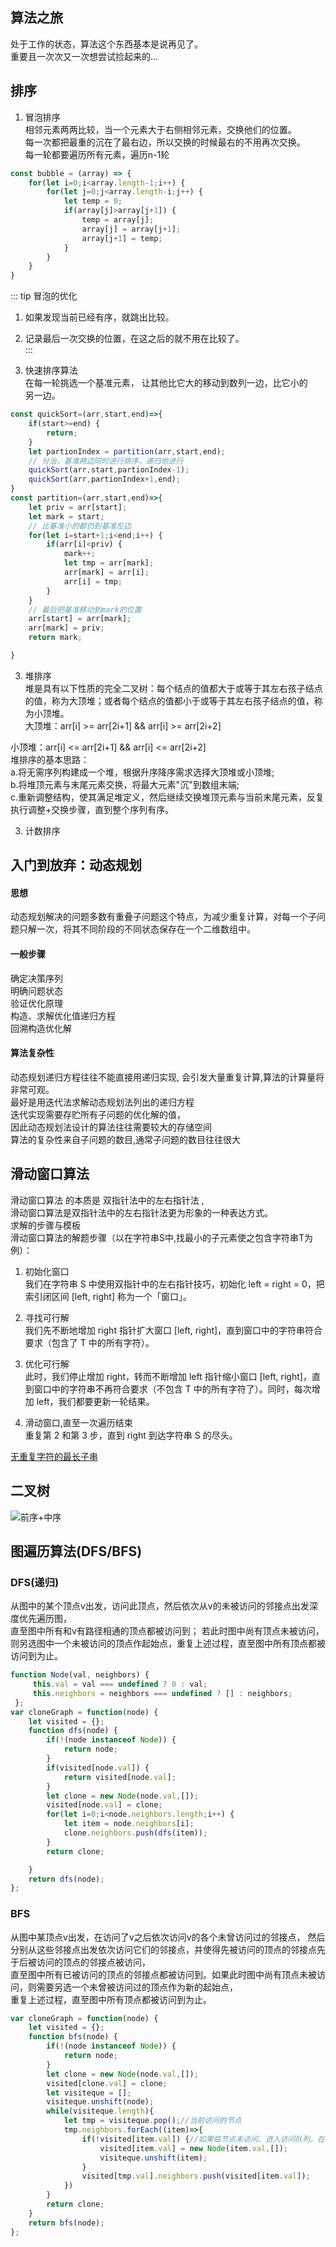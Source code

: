 ## 算法之旅 
处于工作的状态，算法这个东西基本是说再见了。    
重要且一次次又一次想尝试捡起来的...     

## 排序        
1. 冒泡排序     
相邻元素两两比较，当一个元素大于右侧相邻元素，交换他们的位置。  
每一次都把最重的沉在了最右边，所以交换的时候最右的不用再次交换。    
每一轮都要遍历所有元素，遍历n-1轮
```js
const bubble = (array) => {
    for(let i=0;i<array.length-1;i++) {
        for(let j=0;j<array.length-i;j++) {
            let temp = 0;
            if(array[j]>array[j+1]) {
                temp = array[j];
                array[j] = array[j+1];
                array[j+1] = temp;
            }
        }
    }
}
```
::: tip
冒泡的优化         
1. 如果发现当前已经有序，就跳出比较。   
2. 记录最后一次交换的位置，在这之后的就不用在比较了。       
::: 

2. 快速排序算法  
在每一轮挑选一个基准元素， 让其他比它大的移动到数列一边，比它小的   
另一边。   
     
```js
const quickSort=(arr,start,end)=>{
    if(start>=end) {
        return;
    }
    let partionIndex = partition(arr,start,end);
    // 分治，基准两边同时进行排序，递归地进行
    quickSort(arr,start,partionIndex-1);
    quickSort(arr,partionIndex+1,end);
}
const partition=(arr,start,end)=>{
    let priv = arr[start];
    let mark = start;
    // 比基准小的都仍到基准左边
    for(let i=start+1;i<end;i++) {
        if(arr[i]<priv) {
            mark++;
            let tmp = arr[mark];
            arr[mark] = arr[i];
            arr[i] = tmp;
        }
    }
    // 最后把基准移动到mark的位置
    arr[start] = arr[mark];
    arr[mark] = priv;
    return mark;

}
```
3. 堆排序   
堆是具有以下性质的完全二叉树：每个结点的值都大于或等于其左右孩子结点的值，称为大顶堆；或者每个结点的值都小于或等于其左右孩子结点的值，称为小顶堆。      
大顶堆：arr[i] >= arr[2i+1] && arr[i] >= arr[2i+2]  

小顶堆：arr[i] <= arr[2i+1] && arr[i] <= arr[2i+2]          
堆排序的基本思路：      
a.将无需序列构建成一个堆，根据升序降序需求选择大顶堆或小顶堆;       
b.将堆顶元素与末尾元素交换，将最大元素"沉"到数组末端;       
c.重新调整结构，使其满足堆定义，然后继续交换堆顶元素与当前末尾元素，反复执行调整+交换步骤，直到整个序列有序。   

3. 计数排序    

## 入门到放弃：动态规划        
#### 思想      
动态规划解决的问题多数有重叠子问题这个特点，为减少重复计算，对每一个子问题只解一次，将其不同阶段的不同状态保存在一个二维数组中。      
#### 一般步骤             
确定决策序列                     
明确问题状态                 
验证优化原理              
构造、求解优化值递归方程            
回溯构造优化解          
#### 算法复杂性               
动态规划递归方程往往不能直接用递归实现, 会引发大量重复计算,算法的计算量将非常可观。     
最好是用迭代法求解动态规划法列出的递归方程          
迭代实现需要存贮所有子问题的优化解的值，        
因此动态规划法设计的算法往往需要较大的存储空间      
算法的复杂性来自子问题的数目,通常子问题的数目往往很大       

## 滑动窗口算法        
滑动窗口算法 的本质是 双指针法中的左右指针法 ,      
滑动窗口算法是双指针法中的左右指针法更为形象的一种表达方式。        
求解的步骤与模板        
滑动窗口算法的解题步骤（以在字符串S中,找最小的子元素使之包含字符串T为例）：       
1. 初始化窗口         
我们在字符串 S 中使用双指针中的左右指针技巧，初始化 left = right = 0，把索引闭区间 [left, right] 称为一个「窗口」。

2. 寻找可行解        
我们先不断地增加 right 指针扩大窗口 [left, right]，直到窗口中的字符串符合要求（包含了 T 中的所有字符）。

3. 优化可行解        
此时，我们停止增加 right，转而不断增加 left 指针缩小窗口 [left, right]，直到窗口中的字符串不再符合要求（不包含 T 中的所有字符了）。同时，每次增加 left，我们都要更新一轮结果。

4. 滑动窗口,直至一次遍历结束     
重复第 2 和第 3 步，直到 right 到达字符串 S 的尽头。

[无重复字符的最长子串](https://github.com/nibilin33/Interview-Days/blob/master/code-practice/3-5/3.%E6%97%A0%E9%87%8D%E5%A4%8D%E5%AD%97%E7%AC%A6%E7%9A%84%E6%9C%80%E9%95%BF%E5%AD%90%E4%B8%B2.js)            
## 二叉树
![前序+中序](https://github.com/nibilin33/frontend-blog/raw/master/press/guide/img/beff309937462b352940c1925de8ff50c22b65bada872cf286b0228a45054ea2-2.jpg)      

## 图遍历算法(DFS/BFS)      
### DFS(递归) 
从图中的某个顶点v出发，访问此顶点，然后依次从v的未被访问的邻接点出发深度优先遍历图，  
直至图中所有和v有路径相通的顶点都被访问到； 
若此时图中尚有顶点未被访问，则另选图中一个未被访问的顶点作起始点，重复上述过程，直至图中所有顶点都被访问到为止。        
```js
function Node(val, neighbors) {
     this.val = val === undefined ? 0 : val;
     this.neighbors = neighbors === undefined ? [] : neighbors;
 };
var cloneGraph = function(node) {
    let visited = {};
    function dfs(node) {
        if(!(node instanceof Node)) {
            return node;
        }
        if(visited[node.val]) {
            return visited[node.val];
        }
        let clone = new Node(node.val,[]);
        visited[node.val] = clone;
        for(let i=0;i<node.neighbors.length;i++) {
            let item = node.neighbors[i];
            clone.neighbors.push(dfs(item));
        }
        return clone;

    }
    return dfs(node);
};
```
### BFS
从图中某顶点v出发，在访问了v之后依次访问v的各个未曾访问过的邻接点， 
然后分别从这些邻接点出发依次访问它们的邻接点，并使得先被访问的顶点的邻接点先于后被访问的顶点的邻接点被访问，    
直至图中所有已被访问的顶点的邻接点都被访问到。如果此时图中尚有顶点未被访问，则需要另选一个未曾被访问过的顶点作为新的起始点，       
重复上述过程，直至图中所有顶点都被访问到为止。  

```js
var cloneGraph = function(node) {
    let visited = {};
    function bfs(node) {
        if(!(node instanceof Node)) {
            return node;
        }
        let clone = new Node(node.val,[]);
        visited[clone.val] = clone;
        let visiteque = [];
        visiteque.unshift(node);
        while(visiteque.length){
            let tmp = visiteque.pop();//当前访问的节点
            tmp.neighbors.forEach((item)=>{
                if(!visited[item.val]) {//如果临节点未访问，进入访问队列，在当前节点的临接节点都访问过后作为新的遍历节点
                    visited[item.val] = new Node(item.val,[]);
                    visiteque.unshift(item);
                }
                visited[tmp.val].neighbors.push(visited[item.val]);
            })
        }
        return clone;
    }
    return bfs(node);
};
```